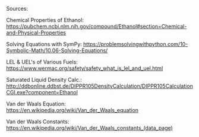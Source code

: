 Sources:

Chemical Properties of Ethanol: https://pubchem.ncbi.nlm.nih.gov/compound/Ethanol#section=Chemical-and-Physical-Properties


Solving Equations with SymPy: 	https://problemsolvingwithpython.com/10-Symbolic-Math/10.06-Solving-Equations/

LEL & UEL's of Various Fuels: 	https://www.wermac.org/safety/safety_what_is_lel_and_uel.html

Saturated Liquid Density Calc.: http://ddbonline.ddbst.de/DIPPR105DensityCalculation/DIPPR105CalculationCGI.exe?component=Ethanol

Van der Waals Equation:	       	https://en.wikipedia.org/wiki/Van_der_Waals_equation

Van der Waals Constants:	      https://en.wikipedia.org/wiki/Van_der_Waals_constants_(data_page)
